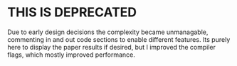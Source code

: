 # THIS IS DEPRECATED
Due to early design decisions the complexity became unmanagable, commenting in and out code sections to enable different features. Its purely here to display the paper results if desired, but I improved the compiler flags, which mostly improved performance.  